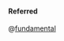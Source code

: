 
#### Referred

@[fundamental](https://www.linkedin.com/posts/sahil-chopra-56a63b191_javascript-questions-activity-7163748698454212608-NQ5H)










